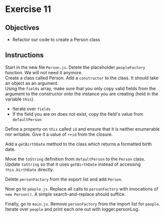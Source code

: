 # Exercise 11

## Objectives
* Refactor our code to create a Person class

## Instructions

Start in the new file `Person.js`. 
Delete the placeholder `peopleFactory` function. We will not need it anymore.  
Create a class called Person.
Add a `constructor` to the class. It should take an object as an argument.  
Using the `fields` array, make sure that you only copy valid fields from 
the argument to the constructor onto the instance you are creating (held in the
variable `this`). 
* Iterate over `fields`
* If the field you are on does not exist, copy the field's value from `defaultPerson`  

Define a property on `this` called `id` and ensure that it is neither enumerable
nor writable. Give it a value of `++id` from the closure.

Add a `getBirthDate` method to the class which returns a formatted birth date.

Move the `toString` definition from `defaultPerson` to the `Person` class.  
Update `toString` so that it uses `getBirthDate` instead of accessing 
`this.birthDate` directly.

Delete `personFactory` from the export list and add `Person`.

Now go to `people.js`. Replace all calls to `personFactory` with invocations of 
`new Person()`. A simple search-and-replace should suffice.

Finally, go to `main.js`. Remove `personFactory` from the import list for `people`.
Iterate over `people` and print each one out with logger.personLog.



